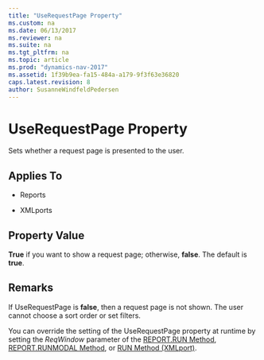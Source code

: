 ```yaml
---
title: "UseRequestPage Property"
ms.custom: na
ms.date: 06/13/2017
ms.reviewer: na
ms.suite: na
ms.tgt_pltfrm: na
ms.topic: article
ms.prod: "dynamics-nav-2017"
ms.assetid: 1f39b9ea-fa15-484a-a179-9f3f63e36820
caps.latest.revision: 8
author: SusanneWindfeldPedersen
---
```

# UseRequestPage Property
Sets whether a request page is presented to the user.  
  
## Applies To  
  
-   Reports  
  
-   XMLports  
  
## Property Value  
 **True** if you want to show a request page; otherwise, **false**. The default is **true**.  
  
## Remarks  
 If UseRequestPage is **false**, then a request page is not shown. The user cannot choose a sort order or set filters.  
  
 You can override the setting of the UseRequestPage property at runtime by setting the *ReqWindow* parameter of the [REPORT.RUN Method](../methods/devenv-report-run-method.md), [REPORT.RUNMODAL Method](../methods/devenv-report-runmodal-method.md), or [RUN Method \(XMLport\)](../methods/devenv-run-method-XMLport.md).